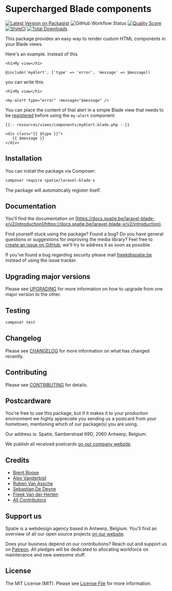 # Supercharged Blade components

[![Latest Version on Packagist](https://img.shields.io/packagist/v/spatie/laravel-blade-x.svg?style=flat-square)](https://packagist.org/packages/spatie/laravel-blade-x)
![GitHub Workflow Status](https://img.shields.io/github/workflow/status/spatie/laravel-blade-x/run-tests?label=tests)
[![Quality Score](https://img.shields.io/scrutinizer/g/spatie/laravel-blade-x.svg?style=flat-square)](https://scrutinizer-ci.com/g/spatie/laravel-blade-x)
[![StyleCI](https://github.styleci.io/repos/150733020/shield?branch=master)](https://github.styleci.io/repos/150733020)
[![Total Downloads](https://img.shields.io/packagist/dt/spatie/laravel-blade-x.svg?style=flat-square)](https://packagist.org/packages/spatie/laravel-blade-x)

This package provides an easy way to render custom HTML components in your Blade views.

Here's an example. Instead of this

```blade
<h1>My view</h1>

@include('myAlert', ['type' => 'error', 'message' => $message])
```

you can write this:

```blade
<h1>My view</h1>

<my-alert type="error" :message="$message" />
```

You can place the content of that alert in a simple Blade view that needs to be [registered](https://docs.spatie.be/laravel-blade-x/v2/basic-usage/writing-your-first-component) before using the `my-alert` component.

```blade
{{-- resources/views/components/myAlert.blade.php --}}

<div class="{{ $type }}">
   {{ $message }}
</div>
```

## Installation

You can install the package via Composer:

```bash
composer require spatie/laravel-blade-x
```

The package will automatically register itself.

## Documentation

You'll find the documentation on [https://docs.spatie.be/laravel-blade-x/v2/introduction](https://docs.spatie.be/laravel-blade-x/v2/introduction).

Find yourself stuck using the package? Found a bug? Do you have general questions or suggestions for improving the media library? Feel free to [create an issue on GitHub](https://github.com/spatie/laravel-blade-x/issues), we'll try to address it as soon as possible.

If you've found a bug regarding security please mail [freek@spatie.be](mailto:freek@spatie.be) instead of using the issue tracker.

## Upgrading major versions

Please see [UPGRADING](UPGRADING.md) for more information on how to upgrade from one major version to the other.

## Testing

``` bash
composer test
```

## Changelog

Please see [CHANGELOG](CHANGELOG.md) for more information on what has changed recently.

## Contributing

Please see [CONTRIBUTING](CONTRIBUTING.md) for details.

## Postcardware

You're free to use this package, but if it makes it to your production environment we highly appreciate you sending us a postcard from your hometown, mentioning which of our package(s) you are using.

Our address is: Spatie, Samberstraat 69D, 2060 Antwerp, Belgium.

We publish all received postcards [on our company website](https://spatie.be/en/opensource/postcards).

## Credits

- [Brent Roose](https://github.com/brendt)
- [Alex Vanderbist](https://github.com/alexvanderbist)
- [Ruben Van Assche](https://github.com/rubenvanassche)
- [Sebastian De Deyne](https://github.com/sebdedeyne)
- [Freek Van der Herten](https://github.com/freekmurze)
- [All Contributors](../../contributors)

## Support us

Spatie is a webdesign agency based in Antwerp, Belgium. You'll find an overview of all our open source projects [on our website](https://spatie.be/opensource).

Does your business depend on our contributions? Reach out and support us on [Patreon](https://www.patreon.com/spatie).
All pledges will be dedicated to allocating workforce on maintenance and new awesome stuff.

## License

The MIT License (MIT). Please see [License File](LICENSE.md) for more information.
